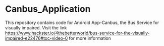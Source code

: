 # Canbus_Application

This repository contains code for Android App-Canbus, the Bus Service for visually impaired. Visit the link https://www.hackster.io/4thebetterworld/bus-service-for-the-visually-impaired-e22476#toc-video-0 for more information
